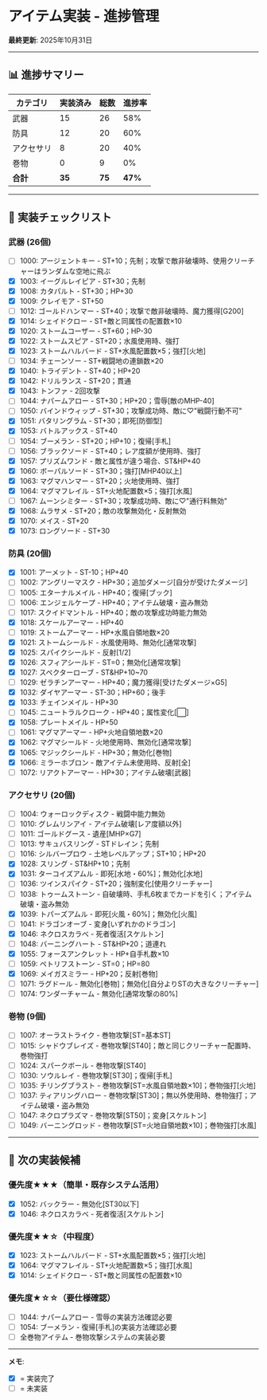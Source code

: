 # アイテム実装 - 進捗管理

**最終更新**: 2025年10月31日

---

## 📊 進捗サマリー

| カテゴリ | 実装済み | 総数 | 進捗率 |
|---------|---------|------|--------|
| 武器 | 15 | 26 | 58% |
| 防具 | 12 | 20 | 60% |
| アクセサリ | 8 | 20 | 40% |
| 巻物 | 0 | 9 | 0% |
| **合計** | **35** | **75** | **47%** |

---

## 📝 実装チェックリスト

### 武器 (26個)

- [ ] 1000: アージェントキー - ST+10；先制；攻撃で敵非破壊時、使用クリーチャーはランダムな空地に飛ぶ
- [x] 1003: イーグルレイピア - ST+30；先制
- [x] 1008: カタパルト - ST+30；HP+30
- [x] 1009: クレイモア - ST+50
- [ ] 1012: ゴールドハンマー - ST+40；攻撃で敵非破壊時、魔力獲得[G200]
- [x] 1014: シェイドクロー - ST+敵と同属性の配置数×10
- [x] 1020: ストームコーザー - ST+60；HP-30
- [x] 1022: ストームスピア - ST+20；水風使用時、強打
- [x] 1023: ストームハルバード - ST+水風配置数×5；強打[火地]
- [ ] 1034: チェーンソー - ST+戦闘地の連鎖数×20
- [x] 1040: トライデント - ST+40；HP+20
- [x] 1042: ドリルランス - ST+20；貫通
- [x] 1043: トンファ - 2回攻撃
- [ ] 1044: ナパームアロー - ST+30；HP+20；雪辱[敵のMHP-40]
- [ ] 1050: バインドウィップ - ST+30；攻撃成功時、敵に♡"戦闘行動不可"
- [x] 1051: バタリングラム - ST+30；即死[防御型]
- [x] 1053: バトルアックス - ST+40
- [ ] 1054: ブーメラン - ST+20；HP+10；復帰[手札]
- [ ] 1056: ブラックソード - ST+40；レア度額が使用時、強打
- [x] 1057: プリズムワンド - 敵と属性が違う場合、ST&HP+40
- [x] 1060: ボーパルソード - ST+30；強打[MHP40以上]
- [x] 1063: マグマハンマー - ST+20；火地使用時、強打
- [x] 1064: マグマフレイル - ST+火地配置数×5；強打[水風]
- [ ] 1067: ムーンシミター - ST+30；攻撃成功時、敵に♡"通行料無効"
- [x] 1068: ムラサメ - ST+20；敵の攻撃無効化・反射無効
- [x] 1070: メイス - ST+20
- [x] 1073: ロングソード - ST+30

### 防具 (20個)

- [x] 1001: アーメット - ST-10；HP+40
- [ ] 1002: アングリーマスク - HP+30；追加ダメージ[自分が受けたダメージ]
- [ ] 1005: エターナルメイル - HP+40；復帰[ブック]
- [ ] 1006: エンジェルケープ - HP+40；アイテム破壊・盗み無効
- [ ] 1017: スクイドマントル - HP+40；敵の攻撃成功時能力無効
- [x] 1018: スケールアーマー - HP+40
- [ ] 1019: ストームアーマー - HP+水風自領地数×20
- [x] 1021: ストームシールド - 水風使用時、無効化[通常攻撃]
- [x] 1025: スパイクシールド - 反射[1/2]
- [x] 1026: スフィアシールド - ST=0；無効化[通常攻撃]
- [x] 1027: スペクターローブ - ST&HP+10~70
- [ ] 1029: ゼラチンアーマー - HP+40；魔力獲得[受けたダメージ×G5]
- [x] 1032: ダイヤアーマー - ST-30；HP+60；後手
- [x] 1033: チェインメイル - HP+30
- [ ] 1045: ニュートラルクローク - HP+40；属性変化[⬜]
- [x] 1058: プレートメイル - HP+50
- [ ] 1061: マグマアーマー - HP+火地自領地数×20
- [x] 1062: マグマシールド - 火地使用時、無効化[通常攻撃]
- [x] 1065: マジックシールド - HP+30；無効化[巻物]
- [x] 1066: ミラーホブロン - 敵アイテム未使用時、反射[全]
- [ ] 1072: リアクトアーマー - HP+30；アイテム破壊[武器]

### アクセサリ (20個)

- [ ] 1004: ウォーロックディスク - 戦闘中能力無効
- [ ] 1010: グレムリンアイ - アイテム破壊[レア度額以外]
- [ ] 1011: ゴールドグース - 遺産[MHP×G7]
- [ ] 1013: サキュバスリング - STドレイン；先制
- [ ] 1016: シルバープロウ - 土地レベルアップ；ST+10；HP+20
- [x] 1028: スリング - ST&HP+10；先制
- [x] 1031: ターコイズアムル - 即死[水地・60%]；無効化[水地]
- [ ] 1036: ツインスパイク - ST+20；強制変化[使用クリーチャー]
- [ ] 1038: トゥームストーン - 自破壊時、手札6枚までカードを引く；アイテム破壊・盗み無効
- [x] 1039: トパーズアムル - 即死[火風・60%]；無効化[火風]
- [ ] 1041: ドラゴンオーブ - 変身[いずれかのドラゴン]
- [x] 1046: ネクロスカラベ - 死者復活[スケルトン]
- [ ] 1048: バーニングハート - ST&HP+20；道連れ
- [x] 1055: フォースアンクレット - HP+自手札数×10
- [ ] 1059: ペトリフストーン - ST=0；HP=80
- [x] 1069: メイガスミラー - HP+20；反射[巻物]
- [ ] 1071: ラグドール - 無効化[巻物]；無効化[自分よりSTの大きなクリーチャー]
- [ ] 1074: ワンダーチャーム - 無効化[通常攻撃の80%]

### 巻物 (9個)

- [ ] 1007: オーラストライク - 巻物攻撃[ST=基本ST]
- [ ] 1015: シャドウブレイズ - 巻物攻撃[ST40]；敵と同じクリーチャー配置時、巻物強打
- [ ] 1024: スパークボール - 巻物攻撃[ST40]
- [ ] 1030: ソウルレイ - 巻物攻撃[ST30]；復帰[手札]
- [ ] 1035: チリングブラスト - 巻物攻撃[ST=水風自領地数×10]；巻物強打[火地]
- [ ] 1037: ティアリングハロー - 巻物攻撃[ST30]；無以外使用時、巻物強打；アイテム破壊・盗み無効
- [ ] 1047: ネクロプラズマ - 巻物攻撃[ST50]；変身[スケルトン]
- [ ] 1049: バーニングロッド - 巻物攻撃[ST=火地自領地数×10]；巻物強打[水風]

---

## 🎯 次の実装候補

### 優先度★★★（簡単・既存システム活用）
- [x] 1052: バックラー - 無効化[ST30以下]
- [x] 1046: ネクロスカラベ - 死者復活[スケルトン]

### 優先度★★☆（中程度）
- [x] 1023: ストームハルバード - ST+水風配置数×5；強打[火地]
- [x] 1064: マグマフレイル - ST+火地配置数×5；強打[水風]
- [x] 1014: シェイドクロー - ST+敵と同属性の配置数×10

### 優先度★☆☆（要仕様確認）
- [ ] 1044: ナパームアロー - 雪辱の実装方法確認必要
- [ ] 1054: ブーメラン - 復帰[手札]の実装方法確認必要
- [ ] 全巻物アイテム - 巻物攻撃システムの実装必要

---

**メモ**:
- [x] = 実装完了
- [ ] = 未実装
